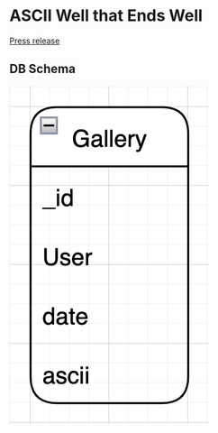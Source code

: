 # ASCII Well that Ends Well #

[Press release](./_PRESS-RELEASE.md)

## DB Schema
![](./admin/Schema.png)
